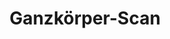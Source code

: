 ---
body_text_alignment: "center"
button_alignment: "center"
button_placement: "content"
headline_alignment: "center"
image: "/img/angebot/full-scan.png"
image-shadow: "shadow"
layout: "section"
primary_button_background: "var(--sv-primary)"
primary_button_border: "var(--sv-primary)"
primary_button_link: "/angebot/ganzkoerper-scan/"
primary_button_text: ""
primary_button_text_color: "var(--sv-offwhite)"
secondary_button_background: ""
secondary_button_border: ""
secondary_button_link: ""
secondary_button_text: ""
secondary_button_text_color: ""
text_color: "var(--sv-offwhite)"
title: "Ganzkörper-Scan"
weight: 1
---
